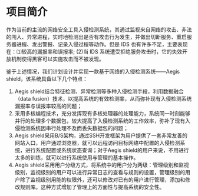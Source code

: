 # 项目简介 #
作为当前的主流的网络安全工具入侵检测系统，其通过监视来自网络的攻击、非法的闯入、异常进程，实时地检测出是否有攻击行为发生，并做出切断服务、重启服务器进程、发出警报、记录入侵过程等动作。但是 IDS 也有许多不足，主要表现在：⑴较高的漏报率和误报率; (2)当 IDS 系统遭受拒绝服务攻击时，它的失效开放机制使得黑客可以实施攻击而不被发现。

鉴于上述情况，我们计划设计并实现一款基于网络的入侵检测系统——Aegis shield，该系统具备以下几个特点：

1.	Aegis shield结合特征检测、异常检测等多种入侵检测手段，利用数据融合（data fusion）技术，以提高系统的有效检测率，从而弥补现有入侵检测系统漏报率与误报率较高的问题；
2.	采用多核编程技术，充分发挥现有多核处理器的处理能力，系统同一时刻能够并行的处理多个数据包，较大提高了入侵检测系统的工作效率，弥补了现有入侵检测系统因串行处理不及而丢失数据包的问题；
3.	Aegis shield采用B/S架构，通过SSH开发框架为用户提供了一套非常友善的网站入口，用户通过浏览器，就可以远程访问目标网络中配置的入侵检测系统，进行系统配置或系统状态查询；对于Aegis shield的用户来说，不用进行太多的训练，就可以进行系统使用与管理的基本操作。
4.	Aegis shield采用用户分级方式，将系统中的用户分为两级：管理级别和监视级别，监视级别的用户可以进行异常日志的查看与规则的设置，管理级别的用户除了监视级别用能的权限外，还可以修改对已有的用户进行管理，添加和修改规则库。这种方式增加了管理上的方面性与提高系统的安全性。